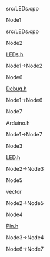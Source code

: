 src/LEDs.cpp

Node1

src/LEDs.cpp

Node2

[LEDs.h](LEDs_8h.html " ")

Node1-\>Node2

Node6

[Debug.h](Debug_8h.html " ")

Node1-\>Node6

Node7

Arduino.h

Node1-\>Node7

Node3

[LED.h](LED_8h.html " ")

Node2-\>Node3

Node5

vector

Node2-\>Node5

Node4

[Pin.h](Pin_8h.html " ")

Node3-\>Node4

Node6-\>Node7
